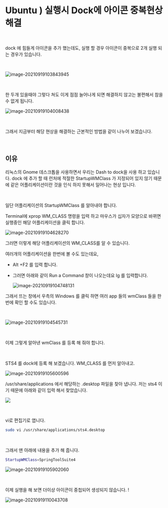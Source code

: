 # Ubuntu ) 실행시 Dock에 아이콘 중복현상 해결

​		

dock 에 힘들게 아이콘을 추가 했는데도, 실행 할 경우 아이콘이 중복으로 2개 실행 되는 경우가 있습니다.

​	

![image-20210919103843945](https://raw.githubusercontent.com/Shane-Park/markdownBlog/master/OS/linux/ubuntu/icon-duplicate.assets/image-20210919103843945.webp)

​	

한 두개 있을때야 그렇다 쳐도 이게 점점 늘어나게 되면 해결하지 않고는 불편해서 참을 수 없게 됩니다.

![image-20210919104008438](https://raw.githubusercontent.com/Shane-Park/markdownBlog/master/OS/linux/ubuntu/icon-duplicate.assets/image-20210919104008438.webp)

​	

그래서 지금부터 해당 현상을 해결하는 근본적인 방법을 같이 나누어 보겠습니다.

​	

## 이유

리눅스의 Gnome 데스크톱을 사용하면서 우리는 Dash to dock을 사용 하고 있습니다. dock 에 추가 할 때 런처에 적절한 StartupWMClass 가 지정되어 있지 않기 때문에 같은 어플리케이션이란 것을 인식 하지 못해서 일어나는 현상 입니다.

​	

일단 어플리케이션의 StartupWMClass 를 알아내야 합니다.

Terminal에 xprop WM_CLASS 명령을 입력 하고 마우스가 십자가 모양으로 바뀌면 실행중인 해당 어플리케이션을 클릭 합니다.

![image-20210919104628270](https://raw.githubusercontent.com/Shane-Park/markdownBlog/master/OS/linux/ubuntu/icon-duplicate.assets/image-20210919104628270.webp)

그러면 이렇게 해당 어플리케이션의 WM_CLASS를 알 수 있습니다.



여러개의 어플리케이션을 한번에 볼 수도 있는데요,

- Alt +F2 를 입력 합니다.

- 그러면 아래와 같이 Run a Command 창이 나오는데요 lg 를 입력합니다.

  ![image-20210919104748131](https://raw.githubusercontent.com/Shane-Park/markdownBlog/master/OS/linux/ubuntu/icon-duplicate.assets/image-20210919104748131.webp)



그래서 뜨는 창에서 우측의 Windows 를 클릭 하면 여러 app 들의 wmClass 들을 한번에 확인 할 수도 있습니다.

​	

![image-20210919104545731](https://raw.githubusercontent.com/Shane-Park/markdownBlog/master/OS/linux/ubuntu/icon-duplicate.assets/image-20210919104545731.webp)

​		

이제 그렇게 알아낸 wmClass 를 등록 해 줘야 합니다.

​	

STS4 를 dock에 등록 해 보겠습니다. WM_CLASS 를 먼저 알아내고.

![image-20210919105600596](https://raw.githubusercontent.com/Shane-Park/markdownBlog/master/OS/linux/ubuntu/icon-duplicate.assets/image-20210919105600596.webp)



/usr/share/applications 에서 해당하는 .desktop 파일을 찾아 냅니다. 저는 sts4 이기 때문에 아래와 같이 입력 해서 찾았습니다.

![](https://raw.githubusercontent.com/Shane-Park/markdownBlog/master/OS/linux/ubuntu/icon-duplicate.assets/image-20210919105652806.webp)

​	

vi로 편집기로 엽니다.

```bash
sudo vi /usr/share/applications/sts4.desktop
```

​	

그래서 맨 아래에 내용을 추가 해 줍니다.

```bash
StartupWMClass=SpringToolSuite4
```

![image-20210919105902060](https://raw.githubusercontent.com/Shane-Park/markdownBlog/master/OS/linux/ubuntu/icon-duplicate.assets/image-20210919105902060.webp)

​	

이제 실행을 해 보면 더이상 아이콘이 중첩되어 생성되지 않습니다. !

![image-20210919110043708](https://raw.githubusercontent.com/Shane-Park/markdownBlog/master/OS/linux/ubuntu/icon-duplicate.assets/image-20210919110043708.webp)